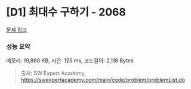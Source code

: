 # [D1] 최대수 구하기 - 2068 

[문제 링크](https://swexpertacademy.com/main/code/problem/problemDetail.do?contestProbId=AV5QQhbqA4QDFAUq) 

### 성능 요약

메모리: 19,880 KB, 시간: 125 ms, 코드길이: 2,118 Bytes



> 출처: SW Expert Academy, https://swexpertacademy.com/main/code/problem/problemList.do